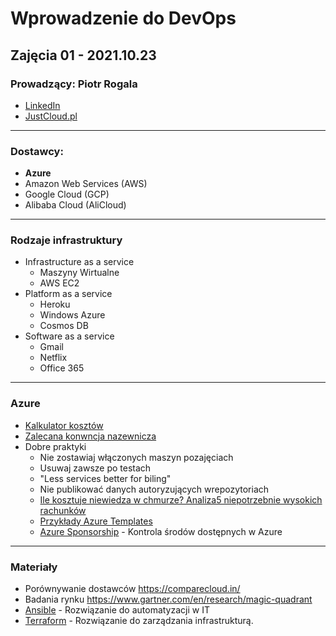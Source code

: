 # Wprowadzenie do DevOps
## Zajęcia 01 - 2021.10.23
### Prowadzący: Piotr Rogala
- [LinkedIn](https://www.linkedin.com/inrogalapiotr/trk=people-guest_people_search-cardoriginalSubdomain=pl)
- [JustCloud.pl](https://justcloud.pl/)
---
### Dostawcy:
- **Azure**
- Amazon Web Services (AWS)
- Google Cloud (GCP)
- Alibaba Cloud (AliCloud)
---
### Rodzaje infrastruktury
- Infrastructure as a service
    - Maszyny Wirtualne
    - AWS EC2
- Platform as a service
    - Heroku
    - Windows Azure
    - Cosmos DB
- Software as a service
    - Gmail
    - Netflix
    - Office 365
---
### Azure
- [Kalkulator kosztów](https://azure.microsoft.com/pl-pl/pricing/calculator/)
- [Zalecana konwncja nazewnicza](https://docs.microsoft.com/en-us/azure/cloud-adoption-framework/ready/azure-best-practices/resource-naming)
- Dobre praktyki
    - Nie zostawiaj włączonych maszyn pozajęciach
    - Usuwaj zawsze po testach
    - "Less services better for biling"
    - Nie publikować danych autoryzujących  wrepozytoriach
    - [Ile kosztuje niewiedza w chmurze? Analiza5   niepotrzebnie wysokich rachunków](https://niebezpiecznik.pl/post/ile-kosztuje-niewiedza-w-chmurze-analiza-5-niepotrzebnie-wysokich-rachunkow/)
    - [Przykłady Azure Templates](https://github.com/Azure/azure-quickstart-templates)
    - [Azure Sponsorship](https://www.microsoftazuresponsorships.com/) - Kontrola środów dostępnych w Azure
---
### Materiały
- Porównywanie dostawców
     https://comparecloud.in/
- Badania rynku
     https://www.gartner.com/en/research/magic-quadrant
- [Ansible](https://www.ansible.com/) - Rozwiązanie do automatyzacji w IT
- [Terraform](https://www.terraform.io/) - Rozwiązanie do zarządzania infrastrukturą.